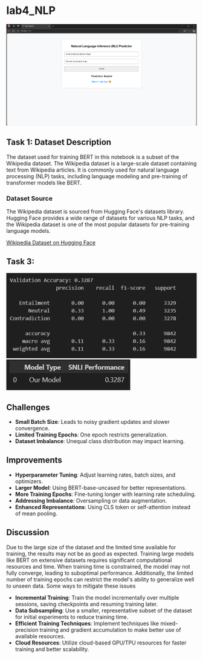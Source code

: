 # lab4_NLP

![Task Image](image-2.png)

## Task 1: Dataset Description

The dataset used for training BERT in this notebook is a subset of the Wikipedia dataset. The Wikipedia dataset is a large-scale dataset containing text from Wikipedia articles. It is commonly used for natural language processing (NLP) tasks, including language modeling and pre-training of transformer models like BERT.

### Dataset Source

The Wikipedia dataset is sourced from Hugging Face's datasets library. Hugging Face provides a wide range of datasets for various NLP tasks, and the Wikipedia dataset is one of the most popular datasets for pre-training language models.

[Wikipedia Dataset on Hugging Face](https://huggingface.co/datasets/legacy-datasets/wikipedia)

## Task 3:

![Task Image](image.png)
![Task Image](image-1.png)

## Challenges

- **Small Batch Size**: Leads to noisy gradient updates and slower convergence.
- **Limited Training Epochs**: One epoch restricts generalization.
- **Dataset Imbalance**: Unequal class distribution may impact learning.

## Improvements

- **Hyperparameter Tuning**: Adjust learning rates, batch sizes, and optimizers.
- **Larger Model**: Using BERT-base-uncased for better representations.
- **More Training Epochs**: Fine-tuning longer with learning rate scheduling.
- **Addressing Imbalance**: Oversampling or data augmentation.
- **Enhanced Representations**: Using CLS token or self-attention instead of mean pooling.

## Discussion

Due to the large size of the dataset and the limited time available for training, the results may not be as good as expected. Training large models like BERT on extensive datasets requires significant computational resources and time. When training time is constrained, the model may not fully converge, leading to suboptimal performance. Additionally, the limited number of training epochs can restrict the model's ability to generalize well to unseen data. Some ways to mitigate these issues

- **Incremental Training**: Train the model incrementally over multiple sessions, saving checkpoints and resuming training later.
- **Data Subsampling**: Use a smaller, representative subset of the dataset for initial experiments to reduce training time.
- **Efficient Training Techniques**: Implement techniques like mixed-precision training and gradient accumulation to make better use of available resources.
- **Cloud Resources**: Utilize cloud-based GPU/TPU resources for faster training and better scalability.